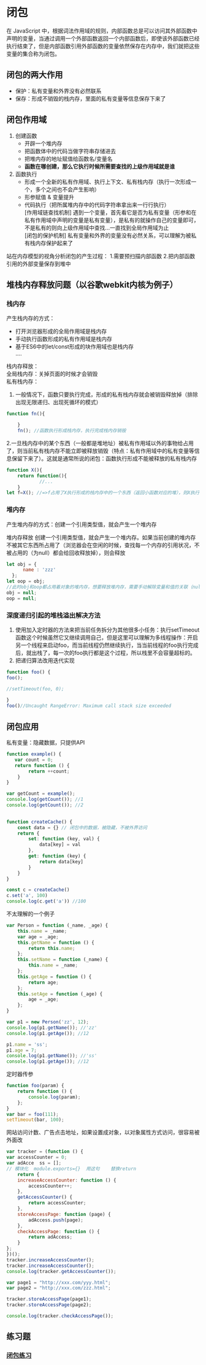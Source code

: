 # 闭包
在 JavaScript 中，根据词法作用域的规则，内部函数总是可以访问其外部函数中声明的变量，当通过调用一个外部函数返回一个内部函数后，即使该外部函数已经执行结束了，但是内部函数引用外部函数的变量依然保存在内存中，我们就把这些变量的集合称为闭包。
## 闭包的两大作用  
- 保护：私有变量和外界没有必然联系
- 保存：形成不销毁的栈内存，里面的私有变量等信息保存下来了

## 闭包作用域
1. 创建函数
   - 开辟一个堆内存
   - 把函数体中的代码当做字符串存储进去
   - 把堆内存的地址赋值给函数名/变量名
   - **函数在哪创建，那么它执行时候所需要查找的上级作用域就是谁**
2. 函数执行
   - 形成一个全新的私有作用域、执行上下文、私有栈内存（执行一次形成一个，多个之间也不会产生影响）
   - 形参赋值 & 变量提升
   - 代码执行（把所属堆内存中的代码字符串拿出来一行行执行）  
[作用域链查找机制] 遇到一个变量，首先看它是否为私有变量（形参和在私有作用域中声明的变量是私有变量），是私有的就操作自己的变量即可，不是私有的则向上级作用域中查找...一直找到全局作用域为止    
[闭包的保护机制] 私有变量和外界的变量没有必然关系，可以理解为被私有栈内存保护起来了

站在内存模型的视角分析闭包的产生过程：
1.需要预扫描内部函数
2.把内部函数引用的外部变量保存到堆中

## 堆栈内存释放问题（以谷歌webkit内核为例子）
### 栈内存
产生栈内存的方式：  
- 打开浏览器形成的全局作用域是栈内存  
- 手动执行函数形成的私有作用域是栈内存  
- 基于ES6中的let/const形成的块作用域也是栈内存  
....

栈内存释放：  
全局栈内存：关掉页面的时候才会销毁  
私有栈内存：  
1. 一般情况下，函数只要执行完成，形成的私有栈内存就会被销毁释放掉（排除出现无限递归、出现死循环的模式）  
```javascript
function fn(){

    }
    fn(); //函数执行形成栈内存，执行完成栈内存销毁
```
2.一旦栈内存中的某个东西（一般都是堆地址）被私有作用域以外的事物给占用了，则当前私有栈内存不能立即被释放销毁（特点：私有作用域中的私有变量等信息保留下来了）。这就是通常所说的闭包：函数执行形成不能被释放的私有栈内存
```javascript
function X(){
    return function(){
            //...
    }
let f=X(); //=>f占用了X执行形成的栈内存中的一个东西（返回小函数对应的堆），则X执行形成的栈内存不能被释放了
```

### 堆内存  
产生堆内存的方式：创建一个引用类型值，就会产生一个堆内存  

堆内存释放
创建一个引用类型值，就会产生一个堆内存。如果当前创建的堆内存不被其它东西所占用了（浏览器会在空闲的时候，查找每一个内存的引用状况，不被占用的（为null）都会给回收释放掉），则会释放
```javascript
let obj = {
      name : 'zzz'
  };
let oop = obj;
//此时obj和oop都占用着对象的堆内存，想要释放堆内存，需要手动解除变量和值的关联（null：空对象指针）
obj = null;
oop = null;
```
       
### 深度递归引起的堆栈溢出解决方法
1. 使用加入定时器的方法来把当前任务拆分为其他很多小任务：执行setTimeout函数这个时候虽然它又继续调用自己，但是这里可以理解为多线程操作：开启另一个线程来启动foo，而当前线程仍然继续执行，当当前线程的foo执行完成后，就出栈了，每一次的foo执行都是这个过程，所以栈里不会容量超标的。
2. 把递归算法改用迭代实现
```javaScript
function foo() {
foo(); 

//setTimeout(foo, 0);
   
}
foo()//Uncaught RangeError: Maximum call stack size exceeded
```

## 闭包应用
私有变量：隐藏数据，只提供API
```javaScript
function example() {
   var count = 0;
   return function () {
        return ++count;
    }
}

var getCount = example();
console.log(getCount()); //1
console.log(getCount()); //2

           
function createCache() {
    const data = {} // 闭包中的数据，被隐藏，不被外界访问
    return {
        set: function (key, val) {
            data[key] = val
        },
        get: function (key) {
            return data[key]
        }
    }
}

const c = createCache()
c.set('a', 100)
console.log(c.get('a')) //100
```

不太理解的一个例子
```javaScript
var Person = function (_name, _age) {
    this.name = _name;
    var age = _age;
    this.getName = function () {
        return this.name;
    };
    this.setName = function (_name) {
        this.name = _name;
    };
    this.getAge = function () {
        return age;
    };
    this.setAge = function (_age) {
        age = _age;
    };
}

var p1 = new Person('zz', 12);
console.log(p1.getName()); //'zz'
console.log(p1.getAge()); //12

p1.name = 'ss';
p1.age = 7;
console.log(p1.getName()); //'ss'
console.log(p1.getAge()); //12
```

定时器传参
```javaScript
function foo(param) {
    return function () {
        console.log(param);
    };
}
var bar = foo(111);
setTimeout(bar, 100);
```

网站访问计数、广告点击地址，如果设置成对象，以对象属性方式访问，很容易被外面改
```javaScript
var tracker = (function () {
var accessCounter = 0;
var adAcce  ss = [];
// 模块化  module.exports={}  用这句    替换return
    return {
    increaseAccessCounter: function () {
        accessCounter++;
    },
    getAccessCounter() {
        return accessCounter;
    },
    storeAccessPage: function (page) {
        adAccess.push(page);
    },
    checkAccessPage: function () {
        return adAccess;
    }
};
})();
tracker.increaseAccessCounter();
tracker.increaseAccessCounter();
console.log(tracker.getAccessCounter());

var page1 = "http://xxx.com/yyy.html";
var page2 = "http://xxx.com/zzz.html";

tracker.storeAccessPage(page1);
tracker.storeAccessPage(page2);

console.log(tracker.checkAccessPage());
```
      
## 练习题 
### [闭包练习](https://github.com/lancertea/javascript-/blob/master/training/4_function/closure.md)